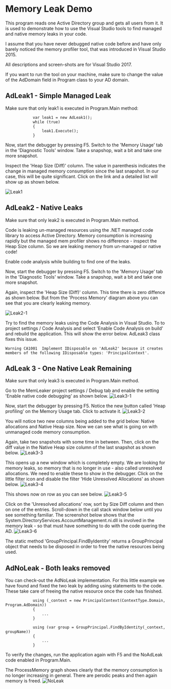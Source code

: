 # Memory Leak Demo #

This program reads one Active Directory group and gets all users from it. It is used to demonstrate how to use the Visual Studio tools to find managed and native memory leaks in your code.

I assume that you have never debugged native code before and have only barely noticed the memory profiler tool, that was introduced in Visual Studio 2015.

All descriptions and screen-shots are for Visual Studio 2017.

If you want to run the tool on your machine, make sure to change the value of the AdDomain field in Program class to your AD domain.

## AdLeak1 - Simple Managed Leak ##
Make sure that only leak1 is executed in Program.Main method:
```
            var leak1 = new AdLeak1();
            while (true)
            {
                leak1.Execute();
            }
```
Now, start the debugger by pressing F5. Switch to the 'Memory Usage' tab in the 'Diagnostic Tools' window. Take a snapshop, wait a bit and take one more snapshot.

Inspect the 'Heap Size (Diff)' column. The value in parenthesis indicates the change in managed memory consumption since the last snapshot. 
In our case, this will be quite significant. Click on the link and a detailed list will show up as shown below.

![Leak1](/Leak1.png "Managed Memory Leak")

## AdLeak2 - Native Leaks ##
Make sure that only leak2 is executed in Program.Main method.

Code is leaking un-managed resources using the .NET managed code library to access Active Directory.
Memory consumption is increasing rapidly but the managed mem profiler shows no difference - inspect the Heap Size column. So we are leaking memory from un-managed or native code!

Enable code analysis while building to find one of the leaks.

Now, start the debugger by pressing F5. Switch to the 'Memory Usage' tab in the 'Diagnostic Tools' window. Take a snapshop, wait a bit and take one more snapshot.

Again, inspect the 'Heap Size (Diff)' column. This time there is zero diffence as shown below. But from the 'Process Memory' diagram above you can see
that you are clearly leaking memory.

![Leak2-1](/Leak2-1.png "Native Memory Leak")

Try to find the memory leaks using the Code Analysis in Visual Studio. To to project settings / Code Analysis and select 'Enable Code Analysis on build' 
and rebuild the application. This will show the error below. AdLeak3 class fixes this issue.
```
Warning	CA1001	Implement IDisposable on 'AdLeak2' because it creates members of the following IDisposable types: 'PrincipalContext'.
```

## AdLeak 3 - One Native Leak Remaining ##
Make sure that only leak3 is executed in Program.Main method.

Go to the MemLeaker project settings / Debug tab and enable the setting 'Enable native code debugging' as shown below.
![Leak3-1](/Leak3-1.png "Enable native code debugging")

Now, start the debugger by pressing F5. Notice the new button called 'Heap profiling' on the Memory Usage tab. Click to activate it.
![Leak3-2](/Leak3-2.png "Enable heap profiling")

You will notice two new columns being added to the grid below: Native allocations and Native Heap size. Now we can see what is going on with unmanaged code 
memory consumption.

Again, take two snapshots with some time in between. Then, click on the diff value in the Native Heap size column of the last snapshot as shown below.
![Leak3-3](/Leak3-3.png "Native memory consumption")

This opens up a new window which is completely empty. We are looking for memory leaks, so memory that is no longer in use - also called unresolved allocations.
We need to enable these to show in the debugger. Click on the little filter icon and disable the filter 'Hide Unresolved Allocations' as shown below.
![Leak3-4](/Leak3-4.png "Enable unresolved allocations")

This shows now on row as you can see below.
![Leak3-5](/Leak3-5.png "Show unresolved allocations")

Click on the 'Unresolved allocations' row, sort by Size Diff column and then on one of the entries. Scroll-down in the call stack window below until you see something familiar.
The screenshot below shows that the System.DirectoryServices.AccountManagement.ni.dll is involved in the memory leak - so that must have something to do with the
code quering the AD.
![Leak3-6](/Leak3-6.png "Inspect memory leak")

The static method 'GroupPrincipal.FindByIdentity' returns a GroupPrincipal object that needs to be disposed in order to free the native resources being used.

## AdNoLeak - Both leaks removed ##
You can check-out the AdNoLeak implementation. For this little example we have found and fixed the two leak by adding using statements to the code. These take
care of freeing the native resource once the code has finished.

```
            using (_context = new PrincipalContext(ContextType.Domain, Program.AdDomain))
            {
				...
            }
```			
```
            using (var group = GroupPrincipal.FindByIdentity(_context, groupName))
            {
				...
            }
```

To verify the changes, run the application again with F5 and the NoAdLeak code enabled in Program.Main.

The ProcessMemory graph shows clearly that the memory consumption is no longer increasing in general. There are perodic peaks and then again memory is freed.
![NoLeak](/NoLeak.png "Inspect memory leak")